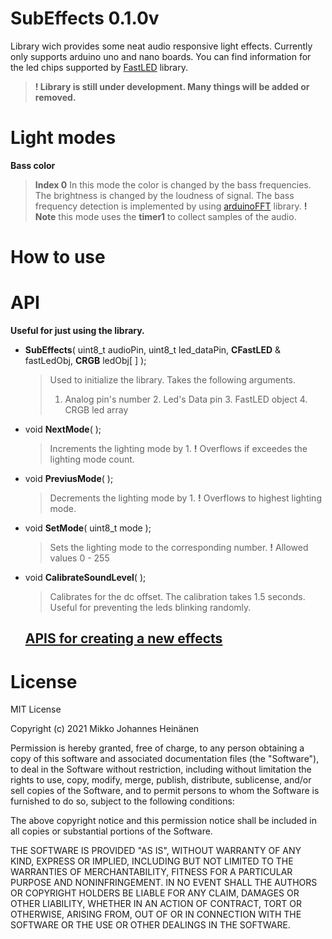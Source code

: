 # SubEffects 0.1.0v
Library wich provides some neat audio responsive light effects.
Currently only supports arduino uno and nano boards. You can find information for the led chips supported by [FastLED](https://github.com/FastLED/FastLED#supported-led-chipsets) library.
>**! Library is still under development. Many things will be added or removed.**

# Light modes
**Bass color**
>**Index 0**
> In this mode the color is changed by the bass frequencies. The brightness is changed by the loudness of signal.
> The bass frequency detection is implemented by using [arduinoFFT](https://github.com/kosme/arduinoFFT) library.
> **! Note** this mode uses the **timer1** to collect samples of the audio.

# How to use


# API

**Useful for just using the library.**

* **SubEffects**( uint8_t audioPin, uint8_t led_dataPin, **CFastLED** & fastLedObj, **CRGB** ledObj[ ] );
   >Used to initialize the library.
   > Takes the following arguments. 
   > 1. Analog pin's number 2.  Led's Data pin 3. FastLED object 4. CRGB led array

* void **NextMode**( );
  > Increments the lighting mode by 1. 
  > **!** Overflows if exceedes the lighting mode count.
* void **PreviusMode**( );
  > Decrements the lighting mode by 1.
  > **!** Overflows to highest lighting mode.
 
* void **SetMode**( uint8_t mode );
  > Sets the lighting mode to the corresponding number.
  > **!** Allowed values 0 - 255

* void **CalibrateSoundLevel**( );
  >Calibrates for the dc offset. The calibration takes 1.5 seconds.
  >Useful for preventing the leds blinking randomly.

    ## [APIS for creating a new effects](/docs/api/apis_for_light_modes.md)
     
# License

MIT License

Copyright (c) 2021 Mikko Johannes Heinänen 

Permission is hereby granted, free of charge, to any person obtaining a copy
of this software and associated documentation files (the "Software"), to deal
in the Software without restriction, including without limitation the rights
to use, copy, modify, merge, publish, distribute, sublicense, and/or sell
copies of the Software, and to permit persons to whom the Software is
furnished to do so, subject to the following conditions:

The above copyright notice and this permission notice shall be included in all
copies or substantial portions of the Software.

THE SOFTWARE IS PROVIDED "AS IS", WITHOUT WARRANTY OF ANY KIND, EXPRESS OR
IMPLIED, INCLUDING BUT NOT LIMITED TO THE WARRANTIES OF MERCHANTABILITY,
FITNESS FOR A PARTICULAR PURPOSE AND NONINFRINGEMENT. IN NO EVENT SHALL THE
AUTHORS OR COPYRIGHT HOLDERS BE LIABLE FOR ANY CLAIM, DAMAGES OR OTHER
LIABILITY, WHETHER IN AN ACTION OF CONTRACT, TORT OR OTHERWISE, ARISING FROM,
OUT OF OR IN CONNECTION WITH THE SOFTWARE OR THE USE OR OTHER DEALINGS IN THE
SOFTWARE.
